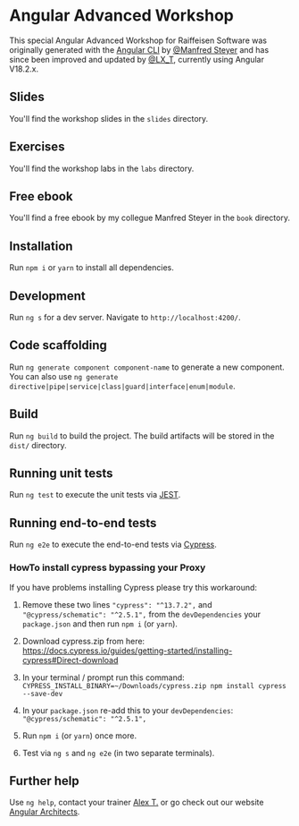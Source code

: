 # Angular Advanced Workshop

This special Angular Advanced Workshop for Raiffeisen Software was originally generated with the [Angular CLI](https://github.com/angular/angular-cli) by [@Manfred Steyer](https://twitter.com/ManfredSteyer) and has since been improved and updated by [@LX_T](https://twitter.com/LX_T), currently using Angular V18.2.x.

## Slides

You'll find the workshop slides in the `slides` directory.

## Exercises

You'll find the workshop labs in the `labs` directory.

## Free ebook

You'll find a free ebook by my collegue Manfred Steyer in the `book` directory.

## Installation

Run `npm i` or `yarn` to install all dependencies.

## Development

Run `ng s` for a dev server. Navigate to `http://localhost:4200/`.

## Code scaffolding

Run `ng generate component component-name` to generate a new component. You can also use `ng generate directive|pipe|service|class|guard|interface|enum|module`.

## Build

Run `ng build` to build the project. The build artifacts will be stored in the `dist/` directory.

## Running unit tests

Run `ng test` to execute the unit tests via [JEST](https://jestjs.io).

## Running end-to-end tests

Run `ng e2e` to execute the end-to-end tests via [Cypress](https://www.cypress.io/).

### HowTo install cypress bypassing your Proxy

If you have problems installing Cypress please try this workaround:

1. Remove these two lines `"cypress": "^13.7.2",` and `"@cypress/schematic": "^2.5.1",` from the `devDependencies` your `package.json` and then run `npm i` (or `yarn`).

2. Download cypress.zip from here: https://docs.cypress.io/guides/getting-started/installing-cypress#Direct-download

3. In your terminal / prompt run this command: `CYPRESS_INSTALL_BINARY=~/Downloads/cypress.zip npm install cypress --save-dev`

4. In your `package.json` re-add this to your `devDependencies`: `"@cypress/schematic": "^2.5.1",`

5. Run `npm i` (or `yarn`) once more.

6. Test via `ng s` and `ng e2e` (in two separate terminals).

## Further help

Use `ng help`, contact your trainer [Alex T.](https://alex.thalhammer.name) or go check out our website [Angular Architects](https://www.angulararchitects.io).
